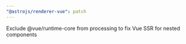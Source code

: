 ```yaml
---
"@astrojs/renderer-vue": patch
---
```


Exclude @vue/runtime-core from processing to fix Vue SSR for nested components
